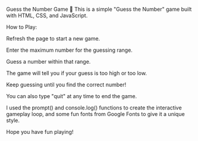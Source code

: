 Guess the Number Game 🎲
This is a simple "Guess the Number" game built with HTML, CSS, and JavaScript.

How to Play:

Refresh the page to start a new game.

Enter the maximum number for the guessing range.

Guess a number within that range.

The game will tell you if your guess is too high or too low.

Keep guessing until you find the correct number!

You can also type "quit" at any time to end the game.

I used the prompt() and console.log() functions to create the interactive gameplay loop, and some fun fonts from Google Fonts to give it a unique style.

Hope you have fun playing!

